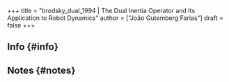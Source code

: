 +++
title = "brodsky_dual_1994 | The Dual Inertia Operator and Its Application to Robot Dynamics"
author = ["João Gutemberg Farias"]
draft = false
+++

## Info {#info}


## Notes {#notes}
